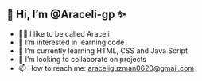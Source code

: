 <h2> 👋 Hi, I’m @Araceli-gp ✨</h2>

- 🌸💮 I like to be called Araceli
- 👀 I’m interested in learning code
- 🌱 I’m currently learning HTML, CSS and Java Script
- 💞️ I’m looking to collaborate on projects
- 📫 How to reach me: araceliguzman0620@gmail.com


<!---
Araceli-gp/Araceli-gp is a ✨ special ✨ repository because its `README.md` (this file) appears on your GitHub profile.
You can click the Preview link to take a look at your changes.
--->
